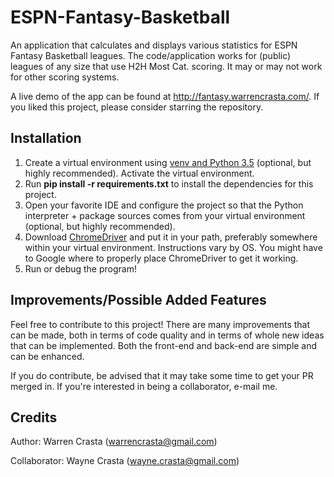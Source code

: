 # ESPN-Fantasy-Basketball

An application that calculates and displays various statistics for ESPN Fantasy Basketball leagues. The code/application works for (public) leagues of any size that use H2H Most Cat. scoring. It may or may not work for other scoring systems.

A live demo of the app can be found at http://fantasy.warrencrasta.com/. If you liked this project, please consider starring the repository.

## Installation
1. Create a virtual environment using [venv and Python 3.5](https://docs.python.org/3/library/venv.html) (optional, but highly recommended). Activate the virtual environment.
2. Run **pip install -r requirements.txt** to install the dependencies for this project.
3. Open your favorite IDE and configure the project so that the Python interpreter + package sources comes from your virtual environment (optional, but highly recommended).
4. Download [ChromeDriver](http://chromedriver.chromium.org/downloads) and put it in your path, preferably somewhere within your virtual environment. Instructions vary by OS. You might have to Google where to properly place ChromeDriver to get it working.
5. Run or debug the program!

## Improvements/Possible Added Features
Feel free to contribute to this project! There are many improvements that can be made, both in terms of code quality and in terms of whole new ideas that can be implemented. Both the front-end and back-end are simple and can be enhanced.

If you do contribute, be advised that it may take some time to get your PR merged in. If you're interested in being a collaborator, e-mail me.

## Credits

Author: Warren Crasta (warrencrasta@gmail.com)

Collaborator: Wayne Crasta (wayne.crasta@gmail.com)
